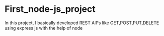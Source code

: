# First_node-js_project
In this project, I basically developed REST AIPs like GET,POST,PUT,DELETE using express js with the help of node  
